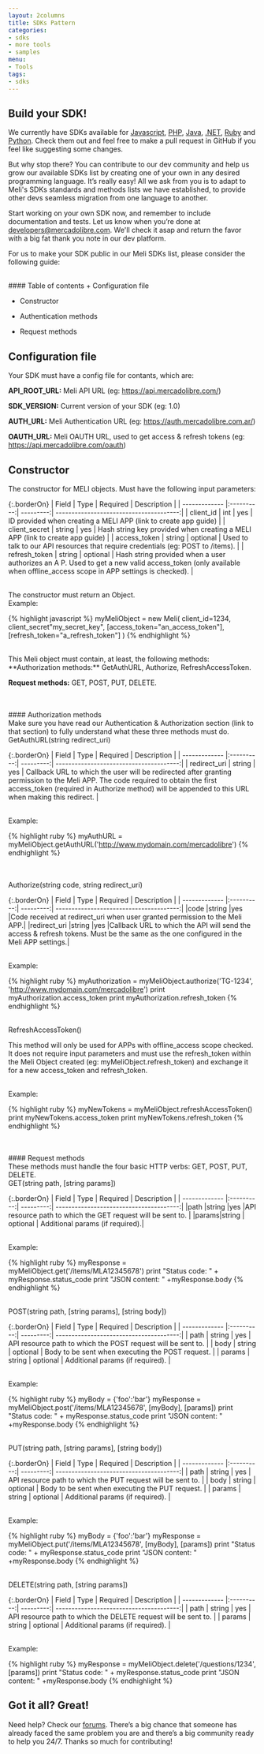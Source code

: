 ```yaml
---
layout: 2columns
title: SDKs Pattern
categories:
- sdks
- more tools
- samples
menu:
- Tools
tags:
- sdks
---
```


## Build your SDK!

We currently have SDKs available for [Javascript](/javascript-sdk), [PHP](/php-sdk), [Java](/java-sdk), [.NET](/net-sdk), [Ruby](/ruby-sdk) and [Python](/python-sdk). Check them out and feel free to make a pull request in GitHub if you feel like suggesting some changes.

But why stop there? You can contribute to our dev community and help us grow our available SDKs list by creating one of your own in any desired programming language. It’s really easy! All we ask from you is to adapt to Meli's SDKs standards and methods lists we have established, to provide other devs seamless migration from one language to another.

Start working on your own SDK now, and remember to include documentation and tests. Let us know when you’re done at developers@mercadolibre.com. We'll check it asap and return the favor with a big fat thank you note in our dev platform.

For us to make your SDK public in our Meli SDKs list, please consider the following guide:


<br />
#### Table of contents
+ Configuration file

+ Constructor

+ Authentication methods

+ Request methods


## Configuration file

Your SDK must have a config file for contants, which are:


**API_ROOT_URL:** Meli API URL (eg: https://api.mercadolibre.com/)

**SDK_VERSION:** Current version of your SDK (eg: 1.0)

**AUTH_URL:** Meli Authentication URL (eg: https://auth.mercadolibre.com.ar/)

**OAUTH_URL:** Meli OAUTH URL, used to get access &amp; refresh tokens (eg: https://api.mercadolibre.com/oauth)


## Constructor


The constructor for MELI objects. Must have the following input parameters:


{:.borderOn}
| Field         | Type       | Required  | Description                             |
| ------------- |:----------:| ---------:| ---------------------------------------:|
| client_id | int | yes | ID provided when creating a MELI APP (link to create app guide) | 
| client_secret | string | yes | Hash string key provided when creating a MELI APP (link to create app guide) | 
| access_token | string | optional | Used to talk to our API resources that require credentials (eg: POST to /items). | 
| refresh_token | string | optional | Hash string provided when a user authorizes an A P. Used to get a new valid access_token (only available when offline_access scope in APP settings is checked). |


<br />
The constructor must return an Object.


<br />
Example:

{% highlight javascript %}
myMeliObject = new Meli(
	client_id=1234, 
	client_secret"my_secret_key", 
	[access_token="an_access_token"], 
	[refresh_token="a_refresh_token"]
)
{% endhighlight %}


<br />
This Meli object must contain, at least, the following methods:


<br />
**Authorization methods:** GetAuthURL, Authorize, RefreshAccessToken.

**Request methods:** GET, POST, PUT, DELETE.


<br />
<br />
#### Authorization methods


<br />
Make sure you have read our Authentication &amp; Authorization section (link to that section) to fully understand what these three methods must do.

<br />
GetAuthURL(string redirect_uri)


{:.borderOn}
| Field         | Type       | Required  | Description                             |
| ------------- |:----------:| ---------:| ---------------------------------------:|
| redirect_uri | string | yes | Callback URL to which the user will be redirected after granting permission to the Meli APP. The code required to obtain the first access_token (required in Authorize method) will be appended to this URL when making this redirect. |


<br />
Example:

{% highlight ruby %}
myAuthURL = myMeliObject.getAuthURL('http://www.mydomain.com/mercadolibre')
{% endhighlight %}



<br />
<br />
Authorize(string code, string redirect_uri)


{:.borderOn}
| Field         | Type       | Required  | Description                             |
| ------------- |:----------:| ---------:| ---------------------------------------:|
|code |string |yes |Code received at redirect_uri when user granted permission to the Meli APP.|
|redirect_uri |string |yes |Callback URL to which the API will send the access &amp; refresh tokens. Must be the same as the one configured in the Meli APP settings.|


<br />
Example:

{% highlight ruby %}
myAuthorization = myMeliObject.authorize('TG-1234', 'http://www.mydomain.com/mercadolibre')
print myAuthorization.access_token
print myAuthorization.refresh_token
{% endhighlight %}


<br />
RefreshAccessToken()


This method will only be used for APPs with offline_access scope checked. It does not require input parameters and must use the refresh_token within the Meli Object created (eg: myMeliObject.refresh_token) and exchange it for a new access_token and refresh_token.


<br />
Example:

{% highlight ruby %}
myNewTokens = myMeliObject.refreshAccessToken()
print myNewTokens.access_token
print myNewTokens.refresh_token
{% endhighlight %}


<br />
<br />
#### Request methods


<br />
These methods must handle the four basic HTTP verbs: GET, POST, PUT, DELETE.


<br />
GET(string path, [string params])


{:.borderOn}
| Field         | Type       | Required  | Description                             |
| ------------- |:----------:| ---------:| ---------------------------------------:|
|path |string |yes |API resource path to which the GET request will be sent to.	   |
|params|string | optional | Additional params (if required).|


<br />
Example:

{% highlight ruby %}
myResponse = myMeliObject.get('/items/MLA12345678')
print "Status code: " + myResponse.status_code
print "JSON content: " +myResponse.body
{% endhighlight %}


<br />
POST(string path, [string params], [string body])


{:.borderOn}
| Field         | Type       | Required  | Description                             |
| ------------- |:----------:| ---------:| ---------------------------------------:|
| path | string | yes | API resource path to which the POST request will be sent to. | 
| body | string | optional | Body to be sent when executing the POST request. | 
| params | string | optional | Additional params (if required). |


<br />
Example:

{% highlight ruby %}
myBody = {'foo':'bar'}
myResponse = myMeliObject.post('/items/MLA12345678', [myBody], [params])
print "Status code: " + myResponse.status_code
print "JSON content: " +myResponse.body
{% endhighlight %}


<br />
PUT(string path, [string params], [string body])


{:.borderOn}
| Field         | Type       | Required  | Description                             |
| ------------- |:----------:| ---------:| ---------------------------------------:|
| path | string | yes | API resource path to which the PUT request will be sent to. | 
| body | string | optional | Body to be sent when executing the PUT request. | 
| params | string | optional | Additional params (if required). | 


<br />
Example:

{% highlight ruby %}
myBody = {'foo':'bar'}
myResponse = myMeliObject.put('/items/MLA12345678', [myBody], [params])
print "Status code: " + myResponse.status_code
print "JSON content: " +myResponse.body
{% endhighlight %}


<br />
DELETE(string path, [string params])


{:.borderOn}
| Field         | Type       | Required  | Description                             |
| ------------- |:----------:| ---------:| ---------------------------------------:|
| path | string | yes | API resource path to which the DELETE request will be sent to. | 
| params | string | optional | Additional params (if required). | 


<br />
Example:

{% highlight ruby %}
myResponse = myMeliObject.delete('/questions/1234', [params])
print "Status code: " + myResponse.status_code
print "JSON content: " +myResponse.body
{% endhighlight %}



## Got it all? Great!


Need help? Check our [forums](/community). There’s a big chance that someone has already faced the same problem you are and there’s a big community ready to help you 24/7. Thanks so much for contributing!

